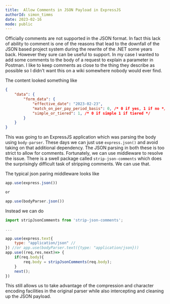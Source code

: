 ```yaml
---
title:  Allow Comments in JSON Payload in ExpressJS
authorId: simon_timms
date: 2023-02-16
mode: public
---
```




Officially comments are not supported in the JSON format. In fact this lack of ability to comment is one of the reasons that lead to the downfall of the JSON based project system during the rewrite of the .NET some years back. However they sure can be useful to support. In my case I wanted to add some comments to the body of a request to explain a parameter in Postman. I like to keep comments as close to the thing they describe as possible so I didn't want this on a wiki somewhere nobody would ever find. 

The content looked something like 

```json
{
    "data": {
        "form_data": {
            "effective_date": "2023-02-23",
            "match_on_per_pay_period_basis": 0, /* 0 if yes, 1 if no */
            "simple_or_tiered": 1, /* 0 if simple 1 if tiered */
        }
    }
}
```

This was going to an ExpressJS application which was parsing the body using `body-parser`. These days we can just use `express.json()` and avoid taking on that additional dependency. The JSON parsing in both these is too strict to allow for comments. Fortunately, we can use middleware to resolve the issue. There is a swell package called `strip-json-comments` which does the surprisingly difficult task of stripping comments. We can use that. 

The typical json paring middleware looks like

```javascript
app.use(express.json())

or 

app.use(bodyParser.json())
```

Instead we can do 

```javascript
import stripJsonComments from 'strip-json-comments';

...

app.use(express.text{
    type: "application/json" // 
}) //or app.use(bodyParser.text({type: "application/json}))
app.use((req,res,next)=> {
    if(req.body){
        req.body = stripJsonComments(req.body);
    }
    next();
})
```

This still allows us to take advantage of the compression and character encoding facilities in the original parser while also intercepting and cleaning up the JSON payload.